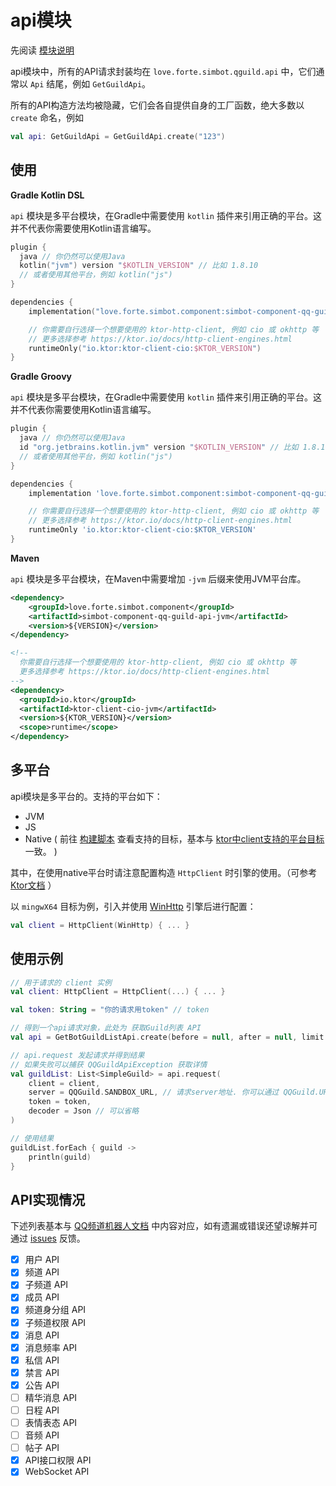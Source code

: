 # api模块

先阅读 [模块说明](Module.md)

api模块中，所有的API请求封装均在 `love.forte.simbot.qguild.api` 中，它们通常以 `Api` 结尾，例如 `GetGuildApi`。

所有的API构造方法均被隐藏，它们会各自提供自身的工厂函数，绝大多数以 `create` 命名，例如

```kotlin
val api: GetGuildApi = GetGuildApi.create("123")
```

## 使用

**Gradle Kotlin DSL**

`api` 模块是多平台模块，在Gradle中需要使用 `kotlin` 插件来引用正确的平台。这并不代表你需要使用Kotlin语言编写。

```kotlin
plugin {
  java // 你仍然可以使用Java
  kotlin("jvm") version "$KOTLIN_VERSION" // 比如 1.8.10
  // 或者使用其他平台，例如 kotlin("js")
}

dependencies {
    implementation("love.forte.simbot.component:simbot-component-qq-guild-api:$VERSION")

    // 你需要自行选择一个想要使用的 ktor-http-client, 例如 cio 或 okhttp 等
    // 更多选择参考 https://ktor.io/docs/http-client-engines.html
    runtimeOnly("io.ktor:ktor-client-cio:$KTOR_VERSION")
}
```

**Gradle Groovy**

`api` 模块是多平台模块，在Gradle中需要使用 `kotlin` 插件来引用正确的平台。这并不代表你需要使用Kotlin语言编写。

```groovy
plugin {
  java // 你仍然可以使用Java
  id "org.jetbrains.kotlin.jvm" version "$KOTLIN_VERSION" // 比如 1.8.10
  // 或者使用其他平台，例如 kotlin("js")
}

dependencies {
    implementation 'love.forte.simbot.component:simbot-component-qq-guild-api:$VERSION'

    // 你需要自行选择一个想要使用的 ktor-http-client, 例如 cio 或 okhttp 等
    // 更多选择参考 https://ktor.io/docs/http-client-engines.html
    runtimeOnly 'io.ktor:ktor-client-cio:$KTOR_VERSION' 
}
```

**Maven**

`api` 模块是多平台模块，在Maven中需要增加 `-jvm` 后缀来使用JVM平台库。

```xml
<dependency>
    <groupId>love.forte.simbot.component</groupId>
    <artifactId>simbot-component-qq-guild-api-jvm</artifactId>
    <version>${VERSION}</version>
</dependency>

<!--
  你需要自行选择一个想要使用的 ktor-http-client, 例如 cio 或 okhttp 等
  更多选择参考 https://ktor.io/docs/http-client-engines.html
-->
<dependency>
  <groupId>io.ktor</groupId>
  <artifactId>ktor-client-cio-jvm</artifactId>
  <version>${KTOR_VERSION}</version>
  <scope>runtime</scope>
</dependency>
```


## 多平台

api模块是多平台的。支持的平台如下：
- JVM
- JS
- Native ( 前往 [构建脚本](build.gradle.kts) 查看支持的目标，基本与 [ktor中client支持的平台目标](https://ktor.io/docs/client-supported-platforms.html) 一致。 )

其中，在使用native平台时请注意配置构造 `HttpClient` 时引擎的使用。（可参考 [Ktor文档](https://ktor.io/docs/http-client-engines.html#limitations) ）

以 `mingwX64` 目标为例，引入并使用 [WinHttp](https://ktor.io/docs/http-client-engines.html#winhttp) 引擎后进行配置：

```kotlin
val client = HttpClient(WinHttp) { ... }
```

## 使用示例

```kotlin
// 用于请求的 client 实例
val client: HttpClient = HttpClient(...) { ... }

val token: String = "你的请求用token" // token    

// 得到一个api请求对象，此处为 获取Guild列表 API
val api = GetBotGuildListApi.create(before = null, after = null, limit = 10)

// api.request 发起请求并得到结果
// 如果失败可以捕获 QQGuildApiException 获取详情
val guildList: List<SimpleGuild> = api.request(
    client = client,
    server = QQGuild.SANDBOX_URL, // 请求server地址. 你可以通过 QQGuild.URL 得到一个官方的正式环境地址，或者其他自定义地址。
    token = token,
    decoder = Json // 可以省略
)

// 使用结果
guildList.forEach { guild ->
    println(guild)
}
```

## API实现情况

下述列表基本与 [QQ频道机器人文档](https://bot.q.qq.com/wiki/develop/api/) 中内容对应，如有遗漏或错误还望谅解并可通过 [issues](https://github.com/simple-robot/simbot-component-qq-guild/issues) 反馈。

- [x] 用户 API
- [x] 频道 API
- [x] 子频道 API
- [x] 成员 API
- [x] 频道身分组 API
- [x] 子频道权限 API
- [x] 消息 API
- [x] 消息频率 API
- [x] 私信 API
- [x] 禁言 API
- [x] 公告 API
- [ ] 精华消息 API
- [ ] 日程 API
- [ ] 表情表态 API
- [ ] 音频 API
- [ ] 帖子 API
- [x] API接口权限 API
- [x] WebSocket API
